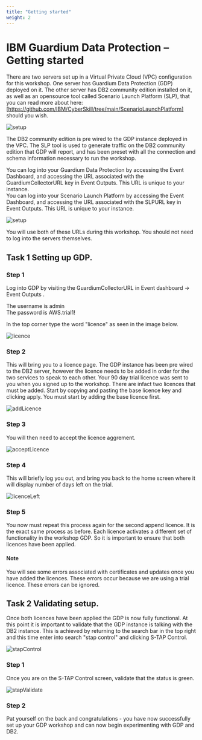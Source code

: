 ```yaml
---
title: "Getting started"
weight: 2
---
```


# IBM Guardium Data Protection – Getting started

There are two servers set up in a Virtual Private Cloud (VPC) configuration for this workshop. One server has Guardium Data Protection (GDP) deployed on it. The other server has DB2 community edition installed on it, as well as an opensource tool called Scenario Launch Platform (SLP), that you can read more about here: [https://github.com/IBM/CyberSkill/tree/main/ScenarioLaunchPlatform] should you wish.    

![setup](/static/images/part1/setup.png)  

The DB2 community edition is pre wired to the GDP instance deployed in the VPC. The SLP tool is used to generate traffic on the DB2 community edition that GDP will report, and has been preset with all the connection and schema information necessary to run the workshop. 

You can log into your Guardium Data Protection by accessing the Event Dashboard, and accessing the URL associated with the GuardiumCollectorURL key in Event Outputs. This URL is unique to your instance.  
You can log into your Scenario Launch Platform by accessing the Event Dashboard, and accessing the URL associated with the SLPURL key in Event Outputs. This URL is unique to your instance.  

![setup](/static/images/URLs.png)  

You will use both of these URLs during this workshop. You should not need to log into the servers themselves.


## Task 1 Setting up GDP.

### Step 1
Log into GDP by visiting the GuardiumCollectorURL in Event dashboard -> Event Outputs .  

  The username is admin   
  The password is AWS.trial1!   
  
In the top corner type the word "licence" as seen in the image below.  

![licence](/static/images/part1/licence.png)

### Step 2
This will bring you to a licence page. The GDP instance has been pre wired to the DB2 server, however the licence needs to be added in order for the two services to speak to each other. Your 90 day trial licence was sent to you when you signed up to the workshop. There are infact two licences that must be added. Start by copying and pasting the base licence key and clicking apply. You must start by adding the base licence first. 

![addLicence](/static/images/part1/addLicence.png)

### Step 3
You will then need to accept the licence aggrement.  

![acceptLicence](/static/images/part1/acceptLicence.png)

### Step 4
This will briefly log you out, and bring you back to the home screen where it will display number of days left on the trial.  

![licenceLeft](/static/images/part1/licenceLeft.png)

### Step 5
You now must repeat this process again for the second append licence. It is the exact same process as before. Each licence activates a different set of functionality in the workshop GDP. So it is important to ensure that both licences have been applied.    

#### Note
You will see some errors associated with certificates and updates once you have added the licences. These errors occur because we are using a trial licence. These errors can be ignored.

## Task 2 Validating setup.
Once both licences have been applied the GDP is now fully functional. At this point it is important to validate that the GDP instance is talking with the DB2 instance.  This is achieved by returning to the search bar in the top right and this time enter into search "stap control" and clicking S-TAP Control.   

![stapControl](/static/images/part1/stapControl.png)

### Step 1
Once you are on the S-TAP Control screen, validate that the status is green.   

![stapValidate](/static/images/part1/stapValidate.png)

### Step 2
Pat yourself on the back and congratulations - you have now successfully set up your GDP workshop and can now begin experimenting with GDP and DB2.